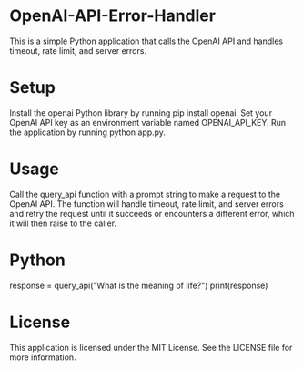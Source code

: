 # OpenAI-API-Error-Handler
This is a simple Python application that calls the OpenAI API and handles timeout, rate limit, and server errors.




# Setup
Install the openai Python library by running pip install openai.
Set your OpenAI API key as an environment variable named OPENAI_API_KEY.
Run the application by running python app.py.

# Usage
Call the query_api function with a prompt string to make a request to the OpenAI API. The function will handle timeout, rate limit, and server errors and retry the request until it succeeds or encounters a different error, which it will then raise to the caller.

# Python
response = query_api("What is the meaning of life?")
print(response)

# License
This application is licensed under the MIT License. See the LICENSE file for more information.




